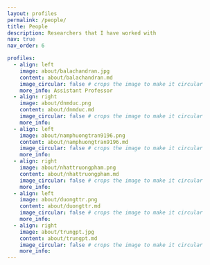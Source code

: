 ```yaml
---
layout: profiles
permalink: /people/
title: People
description: Researchers that I have worked with
nav: true
nav_order: 6

profiles:
  - align: left
    image: about/balachandran.jpg
    content: about/balachandran.md
    image_circular: false # crops the image to make it circular
    more_info: Assistant Professor
  - align: right
    image: about/dnmduc.png
    content: about/dnmduc.md
    image_circular: false # crops the image to make it circular
    more_info:
  - align: left
    image: about/namphuongtran9196.png
    content: about/namphuongtran9196.md
    image_circular: false # crops the image to make it circular
    more_info:
  - align: right
    image: about/nhattruongpham.png
    content: about/nhattruongpham.md
    image_circular: false # crops the image to make it circular
    more_info:
  - align: left
    image: about/duongttr.png
    content: about/duongttr.md
    image_circular: false # crops the image to make it circular
    more_info:
  - align: right
    image: about/trungpt.jpg
    content: about/trungpt.md
    image_circular: false # crops the image to make it circular
    more_info:
---
```

